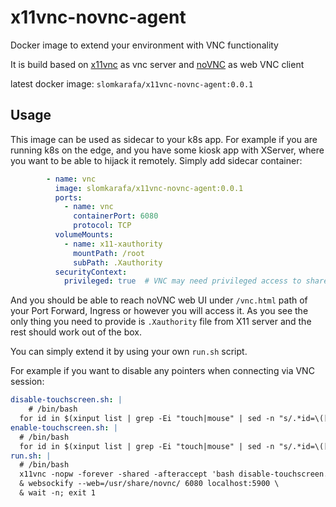 # x11vnc-novnc-agent

Docker image to extend your environment with VNC functionality

It is build based on [x11vnc](https://github.com/LibVNC/x11vnc) as vnc server
and [noVNC](https://github.com/novnc/noVNC) as web VNC client

latest docker image: `slomkarafa/x11vnc-novnc-agent:0.0.1`

## Usage

This image can be used as sidecar to your k8s app. For example if you are running k8s on the edge, and you have some
kiosk app with XServer, where you want to be able to hijack it remotely.
Simply add sidecar container:

```yaml
        - name: vnc
          image: slomkarafa/x11vnc-novnc-agent:0.0.1
          ports:
            - name: vnc
              containerPort: 6080
              protocol: TCP
          volumeMounts:
            - name: x11-xauthority
              mountPath: /root
              subPath: .Xauthority
          securityContext:
            privileged: true  # VNC may need privileged access to shared resources
```

And you should be able to reach noVNC web UI under `/vnc.html` path of your Port Forward, Ingress or however you will
access it.
As you see the only thing you need to provide is `.Xauthority` file from X11 server and the rest should work out of the
box.

You can simply extend it by using your own `run.sh` script.

For example if you want to disable any pointers when connecting via VNC session:
```yaml
disable-touchscreen.sh: |
    # /bin/bash
  for id in $(xinput list | grep -Ei "touch|mouse" | sed -n "s/.*id=\([0-9]\+\).*/\1/p"); do xinput disable "$id"; done
enable-touchscreen.sh: |
  # /bin/bash
  for id in $(xinput list | grep -Ei "touch|mouse" | sed -n "s/.*id=\([0-9]\+\).*/\1/p"); do xinput enable "$id"; done
run.sh: |
  # /bin/bash
  x11vnc -nopw -forever -shared -afteraccept 'bash disable-touchscreen.sh' -gone 'bash enable-touchscreen.sh' \
  & websockify --web=/usr/share/novnc/ 6080 localhost:5900 \
  & wait -n; exit 1
```
